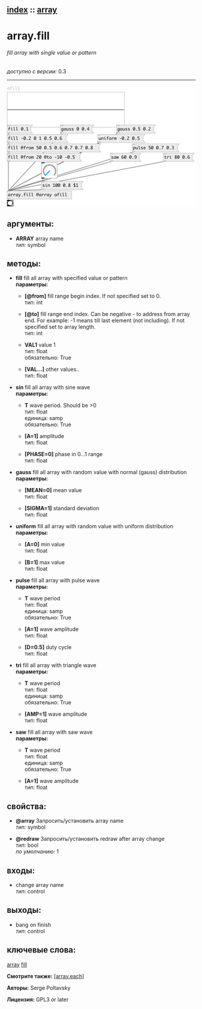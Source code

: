 [index](index.html) :: [array](category_array.html)
---

# array.fill

###### fill array with single value or pattern

*доступно с версии:* 0.3

---




[![example](../examples/img/array.fill.jpg)](../examples/pd/array.fill.pd)



## аргументы:

* **ARRAY**
array name<br>
_тип:_ symbol<br>



## методы:

* **fill**
fill all array with specified value or pattern<br>
  __параметры:__
  - **[@from]** fill range begin index. If not specified set to 0.<br>
    тип: int <br>

  - **[@to]** fill range end index. Can be negative - to address from array end. For example: -1 means till last element (not including). If not specified set to array length.<br>
    тип: int <br>

  - **VAL1** value 1<br>
    тип: float <br>
    обязательно: True <br>

  - **[VAL...]** other values..<br>
    тип: float <br>

* **sin**
fill all array with sine wave<br>
  __параметры:__
  - **T** wave period. Should be &gt;0<br>
    тип: float <br>
    единица: samp <br>
    обязательно: True <br>

  - **[A=1]** amplitude<br>
    тип: float <br>

  - **[PHASE=0]** phase in 0...1 range<br>
    тип: float <br>

* **gauss**
fill all array with random value with normal (gauss) distribution<br>
  __параметры:__
  - **[MEAN=0]** mean value<br>
    тип: float <br>

  - **[SIGMA=1]** standard deviation<br>
    тип: float <br>

* **uniform**
fill all array with random value with uniform distribution<br>
  __параметры:__
  - **[A=0]** min value<br>
    тип: float <br>

  - **[B=1]** max value<br>
    тип: float <br>

* **pulse**
fill all array with pulse wave<br>
  __параметры:__
  - **T** wave period<br>
    тип: float <br>
    единица: samp <br>
    обязательно: True <br>

  - **[A=1]** wave amplitude<br>
    тип: float <br>

  - **[D=0.5]** duty cycle<br>
    тип: float <br>

* **tri**
fill all array with triangle wave<br>
  __параметры:__
  - **T** wave period<br>
    тип: float <br>
    единица: samp <br>
    обязательно: True <br>

  - **[AMP=1]** wave amplitude<br>
    тип: float <br>

* **saw**
fill all array with saw wave<br>
  __параметры:__
  - **T** wave period<br>
    тип: float <br>
    единица: samp <br>
    обязательно: True <br>

  - **[A=1]** wave amplitude<br>
    тип: float <br>




## свойства:

* **@array** 
Запросить/установить array name<br>
_тип:_ symbol<br>

* **@redraw** 
Запросить/установить redraw after array change<br>
_тип:_ bool<br>
_по умолчанию:_ 1<br>



## входы:

* change array name<br>
_тип:_ control



## выходы:

* bang on finish<br>
_тип:_ control



## ключевые слова:

[array](keywords/array.html)
[fill](keywords/fill.html)



**Смотрите также:**
[\[array.each\]](array.each.html)




**Авторы:** Serge Poltavsky




**Лицензия:** GPL3 or later





